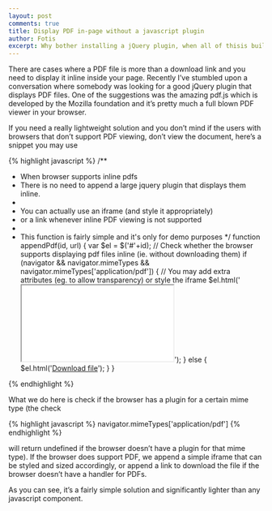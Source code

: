 ```yaml
---
layout: post
comments: true
title: Display PDF in-page without a javascript plugin
author: Fotis
excerpt: Why bother installing a jQuery plugin, when all of thisis built right inside the browser?
---
```



There are cases where a PDF file is more than a download link and you need to display it inline inside your page. Recently I’ve stumbled upon a conversation where somebody was looking for a good jQuery plugin that displays PDF files. One of the suggestions was the amazing pdf.js which is developed by the Mozilla foundation and it’s pretty much a full blown PDF viewer in your browser.

If you need a really lightweight solution and you don’t mind if the users with browsers that don’t support PDF viewing, don’t view the document, here’s a snippet you may use

{% highlight javascript %}
/**
 * When browser supports inline pdfs
 * There is no need to append a large jquery plugin that displays them inline.
 *
 * You can actually use an iframe (and style it appropriately)
 * or a link whenever inline PDF viewing is not supported
 *
 * This function is fairly simple and it's only for demo purposes
 */
function appendPdf(id, url) {
    var $el = $('#'+id);
    // Check whether the browser supports displaying pdf files inline (ie. without downloading them)
    if (navigator && navigator.mimeTypes && navigator.mimeTypes['application/pdf']) {
        // You may add extra attributes (eg. to allow transparency) or style the iframe
        $el.html('<iframe src="'+url+'"></iframe>');
    } else {
        $el.html('<a href="'+url+'">Download file</a>');
    }
 }

{% endhighlight %}

What we do here is check if the browser has a plugin for a certain mime type (the check

{% highlight javascript %}
navigator.mimeTypes['application/pdf']
{% endhighlight %}

will return undefined if the browser doesn’t have a plugin for that mime type). If the browser does support PDF, we append a simple iframe that can be styled and sized accordingly, or append a link to download the file if the browser doesn’t have a handler for PDFs.

As you can see, it’s a fairly simple solution and significantly lighter than any javascript component.
